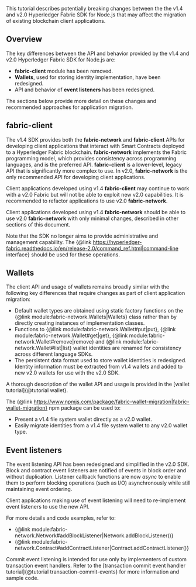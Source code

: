 This tutorial describes potentially breaking changes between the the v1.4 and v2.0 Hyperledger Fabric SDK for Node.js that may affect the migration of existing blockchain client applications.

## Overview

The key differences between the API and behavior provided by the v1.4 and v2.0 Hyperledger Fabric SDK for Node.js are:
* **fabric-client** module has been removed.
* **Wallets**, used for storing identity implementation, have been redesigned.
* API and behavior of **event listeners** has been redesigned.

The sections below provide more detail on these changes and recommended approaches for application migration.

## fabric-client

The v1.4 SDK provides both the **fabric-network** and **fabric-client** APIs for developing client applications that interact with Smart Contracts deployed to a Hyperledger Fabric blockchain. **fabric-network** implements the Fabric programming model, which provides consistency across programming languages, and is the preferred API. **fabric-client** is a lower-level, legacy API that is significantly more complex to use. In v2.0, **fabric-network** is the only recommended API for developing client applications.

Client applications developed using v1.4 **fabric-client** may continue to work with a v2.0 Fabric but will not be able to exploit new v2.0 capabilities. It is recommended to refactor applications to use v2.0 **fabric-network**.

Client applications developed using v1.4 **fabric-network** should be able to use v2.0 **fabric-network** with only minimal changes, described in other sections of this document.

Note that the SDK no longer aims to provide administrative and management capability. The {@link https://hyperledger-fabric.readthedocs.io/en/release-2.0/command_ref.html|command-line interface} should be used for these operations.

## Wallets

The client API and usage of wallets remains broadly similar with the following key differences that require changes as part of client application migration:
* Default wallet types are obtained using static factory functions on the {@link module:fabric-network.Wallets|Wallets} class rather than by directly creating instances of implementation classes.
* Functions to {@link module:fabric-network.Wallet#put|put}, {@link module:fabric-network.Wallet#get|get}, {@link module:fabric-network.Wallet#remove|remove} and {@link module:fabric-network.Wallet#list|list} wallet identities are renamed for consistency across different language SDKs.
* The persistent data format used to store wallet identities is redesigned. Identity information must be extracted from v1.4 wallets and added to new v2.0 wallets for use with the v2.0 SDK.

A thorough description of the wallet API and usage is provided in the [wallet tutorial]{@tutorial wallet}.

The {@link https://www.npmjs.com/package/fabric-wallet-migration|fabric-wallet-migration} npm package can be used to:
* Present a v1.4 file system wallet directly as a v2.0 wallet.
* Easily migrate identities from a v1.4 file system wallet to any v2.0 wallet type.

## Event listeners

The event listening API has been redesigned and simplified in the v2.0 SDK. Block and contract event listeners are notified of events in block order and without duplication. Listener callback functions are now _async_ to enable them to perform blocking operations (such as I/O) asynchronously while still maintaining event ordering.

Client applications making use of event listening will need to re-implement event listeners to use the new API.

For more details and code examples, refer to:
* {@link module:fabric-network.Network#addBlockListener|Network.addBlockListener()}
* {@link module:fabric-network.Contract#addContractListener|Contract.addContractListener()}

Commit event listening is intended for use only by implementers of custom transaction event handlers. Refer to the [transaction commit event handler tutorial]{@tutorial transaction-commit-events} for more information and sample code.
